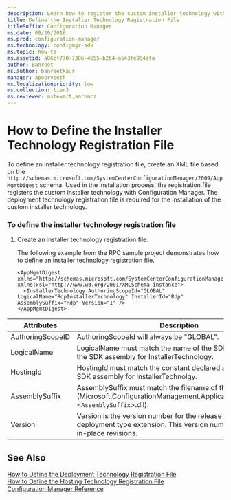 ```yaml
---
description: Learn how to register the custom installer technology with Configuration Manager using an XML file.
title: Define the Installer Technology Registration File
titleSuffix: Configuration Manager
ms.date: 09/20/2016
ms.prod: configuration-manager
ms.technology: configmgr-sdk
ms.topic: how-to
ms.assetid: a86bf770-7386-4655-b264-a543fe954afa
author: Banreet
ms.author: banreetkaur
manager: apoorvseth
ms.localizationpriority: low
ms.collection: tier3
ms.reviewer: mstewart,aaroncz 
---
```

# How to Define the Installer Technology Registration File
To define an installer technology registration file, create an XML file based on the `http://schemas.microsoft.com/SystemCenterConfigurationManager/2009/AppMgmtDigest` schema. Used in the installation process, the registration file registers the custom installer technology with Configuration Manager.  The deployment technology registration file is required for the installation of the custom installer technology.

### To define the installer technology registration file  

1.  Create an installer technology registration file.  

     The following example from the RPC sample project demonstrates how to define an installer technology registration file.  

    ```  
    <AppMgmtDigest xmlns="http://schemas.microsoft.com/SystemCenterConfigurationManager/2009/AppMgmtDigest" xmlns:xsi="http://www.w3.org/2001/XMLSchema-instance">  
      <InstallerTechnology AuthoringScopeId="GLOBAL" LogicalName="RdpInstallerTechnology" InstallerId="Rdp" AssemblySuffix="Rdp" Version="1" />  
    </AppMgmtDigest>  
    ```  

|Attributes|Description|  
|----------------|-----------------|  
|AuthoringScopeID|AuthoringScopeId will always be "GLOBAL".|  
|LogicalName|LogicalName must match the name of the SDK class created in the SDK assembly for InstallerTechnology.|  
|HostingId|HostingId must match the constant declared and used in the SDK assembly for InstallerTechnolgy.|  
|AssemblySuffix|AssemblySuffix must match the filename of the SDK assembly (Microsoft.ConfigurationManagement.ApplicationManagement.<`AssemblySuffix`>.dll).|  
|Version|Version is the version number for the release of the deployment type extension. This version number is used for in-place revisions.|  

## See Also  
 [How to Define the Deployment Technology Registration File](../../develop/apps/how-to-define-the-deployment-technology-registration-file.md)   
 [How to Define the Hosting Technology Registration File](../../develop/apps/how-to-define-the-hosting-technology-registration-file.md)   
 [Configuration Manager Reference](../../develop/reference/configuration-manager-reference.md)
